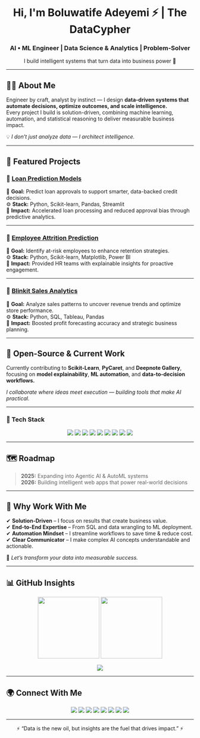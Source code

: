 <h1 align="center">Hi, I'm Boluwatife Adeyemi ⚡ | The DataCypher</h1>
<h3 align="center">AI • ML Engineer | Data Science & Analytics | Problem-Solver</h3>
<p align="center">I build intelligent systems that turn data into business power 🚀</p>

---

## 👨‍💻 About Me
Engineer by craft, analyst by instinct — I design **data-driven systems that automate decisions, optimize outcomes, and scale intelligence.**  
Every project I build is solution-driven, combining machine learning, automation, and statistical reasoning to deliver measurable business impact.  

💡 *I don’t just analyze data — I architect intelligence.*

---

## 💼 Featured Projects

### 🔮 [Loan Prediction Models](https://github.com/PerceptronCipher/loan-prediction-models)
🎯 **Goal:** Predict loan approvals to support smarter, data-backed credit decisions.  
⚙️ **Stack:** Python, Scikit-learn, Pandas, Streamlit  
🚀 **Impact:** Accelerated loan processing and reduced approval bias through predictive analytics.

---

### 👥 [Employee Attrition Prediction](https://github.com/PerceptronCipher/employee-attrition-prediction)
🎯 **Goal:** Identify at-risk employees to enhance retention strategies.  
⚙️ **Stack:** Python, Scikit-learn, Matplotlib, Power BI  
🚀 **Impact:** Provided HR teams with explainable insights for proactive engagement.

---

### 🛒 [Blinkit Sales Analytics](https://github.com/PerceptronCipher/blinkit-sales-analytics)
🎯 **Goal:** Analyze sales patterns to uncover revenue trends and optimize store performance.  
⚙️ **Stack:** Python, SQL, Tableau, Pandas  
🚀 **Impact:** Boosted profit forecasting accuracy and strategic business planning.

---

## 🔗 Open-Source & Current Work
Currently contributing to **Scikit-Learn**, **PyCaret**, and **Deepnote Gallery**,  
focusing on **model explainability**, **ML automation**, and **data-to-decision workflows.**  

*I collaborate where ideas meet execution — building tools that make AI practical.*

---

### 🧠 Tech Stack  

<p align="center">
  <img src="https://img.shields.io/badge/Python-3776AB?style=for-the-badge&logo=python&logoColor=white"/>
  <img src="https://img.shields.io/badge/SQL-003B57?style=for-the-badge&logo=sqlite&logoColor=white"/>
  <img src="https://img.shields.io/badge/R-276DC3?style=for-the-badge&logo=r&logoColor=white"/>
  <img src="https://img.shields.io/badge/SPSS-052FAD?style=for-the-badge&logo=ibm&logoColor=white"/>
  <img src="https://img.shields.io/badge/PowerBI-F2C811?style=for-the-badge&logo=powerbi&logoColor=black"/>
  <img src="https://img.shields.io/badge/Tableau-E97627?style=for-the-badge&logo=tableau&logoColor=white"/>
  <img src="https://img.shields.io/badge/Excel-217346?style=for-the-badge&logo=microsoftexcel&logoColor=white"/>
  <img src="https://img.shields.io/badge/VS_Code-007ACC?style=for-the-badge&logo=visualstudiocode&logoColor=white"/>
  <img src="https://img.shields.io/badge/Notion-000000?style=for-the-badge&logo=notion&logoColor=white"/>
</p>


---

## 🗺️ Roadmap
> **2025:** Expanding into Agentic AI & AutoML systems  
> **2026:** Building intelligent web apps that power real-world decisions  

---

## 🌟 Why Work With Me
✔ **Solution-Driven** – I focus on results that create business value.  
✔ **End-to-End Expertise** – From SQL and data wrangling to ML deployment.  
✔ **Automation Mindset** – I streamline workflows to save time & reduce cost.  
✔ **Clear Communicator** – I make complex AI concepts understandable and actionable.  

💬 *Let’s transform your data into measurable success.*

---

## 📊 GitHub Insights  

<p align="center">
  <img src="https://github-readme-stats.vercel.app/api?username=PerceptronCipher&show_icons=true&theme=radical" height="165"/>
  <img src="https://github-readme-stats.vercel.app/api/top-langs/?username=PerceptronCipher&layout=compact&theme=radical" height="165"/>
</p>

<p align="center">
  <img src="https://github-readme-activity-graph.vercel.app/graph?username=PerceptronCipher&theme=radical"/>
</p>

---

## 🌍 Connect With Me  

<p align="center">
  <a href="https://medium.com/@Adeyemi." target="_blank"><img src="https://img.shields.io/badge/Medium-000?style=for-the-badge&logo=medium&logoColor=white"/></a>
  <a href="https://www.notion.so/Adeyemi-Boluwatife-2112c317e21c801bac6ac275616a8243" target="_blank"><img src="https://img.shields.io/badge/Notion-000?style=for-the-badge&logo=notion&logoColor=white"/></a>
  <a href="https://github.com/PerceptronCipher" target="_blank"><img src="https://img.shields.io/badge/GitHub-100000?style=for-the-badge&logo=github&logoColor=white"/></a>
  <a href="mailto:adeyemiboluwatife.olayinka@gmail.com"><img src="https://img.shields.io/badge/Email-D14836?style=for-the-badge&logo=gmail&logoColor=white"/></a>
  <a href="https://twitter.com/@Adeyemi_Bhowlu" target="_blank"><img src="https://img.shields.io/badge/Twitter-1DA1F2?style=for-the-badge&logo=twitter&logoColor=white"/></a>
  <a href="https://www.instagram.com/deyemi_boluwatife/" target="_blank"><img src="https://img.shields.io/badge/Instagram-E4405F?style=for-the-badge&logo=instagram&logoColor=white"/></a>
  <a href="https://wa.link/u8gd6x" target="_blank"><img src="https://img.shields.io/badge/WhatsApp-25D366?style=for-the-badge&logo=whatsapp&logoColor=white"/></a>
  <a href="www.linkedin.com/in/ibrahim-ibrahim-74329a383" target="_blank"><img src="https://img.shields.io/badge/LinkedIn-0077B5?style=for-the-badge&logo=linkedin&logoColor=white"/></a>
</p>

---

<p align="center">⚡ “Data is the new oil, but insights are the fuel that drives impact.” ⚡</p>
